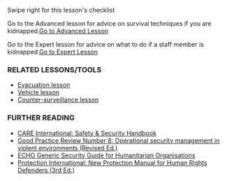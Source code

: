 [Title]: # (What now?)
[Difficulty]: # (Beginner)
[Order]: # (12)

Swipe right for this lesson's checklist

Go to the Advanced lesson for advice on survival techniques if you are kidnapped.[Go to Advanced Lesson](umbrella://lesson/kidnapping/1)

Go to the Expert lesson for advice on what to do if a staff member is kidnapped.[Go to Expert Lesson](umbrella://lesson/kidnapping/2)

### RELATED LESSONS/TOOLS

*   [Evacuation lesson](umbrella://lesson/evacuation)
*   [Vehicle lesson](umbrella://lesson/vehicles)
*   [Counter-surveillance lesson](umbrella://lesson/counter-surveillance)

### FURTHER READING

*   [CARE International: Safety & Security Handbook](https://www.eisf.eu/wp-content/uploads/2014/09/0614-Macpherson-2004-CARE-International-Safety-and-Security-Handbook.pdf)
*   [Good Practice Review Number 8: Operational security management in violent environments (Revised Ed.)](http://odihpn.org/wp-content/uploads/2010/11/GPR_8_revised2.pdf)
*   [ECHO Generic Security Guide for Humanitarian Organisations](http://ec.europa.eu/echo/files/evaluation/watsan2005/annex_files/ECHO/ECHO12%20-%20echo_generic_security_guide_en.doc)
*   [Protection International: New Protection Manual for Human Rights Defenders (3rd Ed.)](http://protectioninternational.org/publication/new-protection-manual-for-human-rights-defenders-3rd-edition/)
